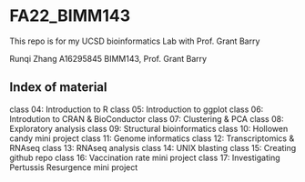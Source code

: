 # FA22_BIMM143
This repo is for my UCSD bioinformatics Lab with Prof. Grant Barry

Runqi Zhang
A16295845
BIMM143, Prof. Grant Barry

## Index of material

class 04: Introduction to R
class 05: Introduction to ggplot
class 06: Introdution to CRAN & BioConductor
class 07: Clustering & PCA
class 08: Exploratory analysis
class 09: Structural bioinformatics
class 10: Hollowen candy mini project
class 11: Genome informatics
class 12: Transcriptomics & RNAseq
class 13: RNAseq analysis
class 14: UNIX blasting
class 15: Creating github repo
class 16: Vaccination rate mini project
class 17: Investigating Pertussis Resurgence mini project
